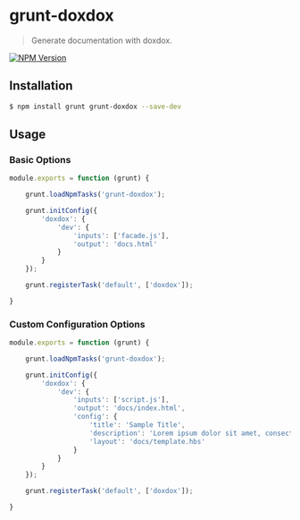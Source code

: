 # grunt-doxdox

> Generate documentation with doxdox.

[![NPM Version](http://img.shields.io/npm/v/grunt-doxdox.svg)](https://www.npmjs.org/package/grunt-doxdox)

## Installation

```bash
$ npm install grunt grunt-doxdox --save-dev
```

## Usage

### Basic Options

```javascript
module.exports = function (grunt) {

    grunt.loadNpmTasks('grunt-doxdox');

    grunt.initConfig({
        'doxdox': {
            'dev': {
                'inputs': ['facade.js'],
                'output': 'docs.html'
            }
        }
    });

    grunt.registerTask('default', ['doxdox']);

}
```

### Custom Configuration Options

```javascript
module.exports = function (grunt) {

    grunt.loadNpmTasks('grunt-doxdox');

    grunt.initConfig({
        'doxdox': {
            'dev': {
                'inputs': ['script.js'],
                'output': 'docs/index.html',
                'config': {
                    'title': 'Sample Title',
                    'description': 'Lorem ipsum dolor sit amet, consectetur adipisicing elit',
                    'layout': 'docs/template.hbs'
                }
            }
        }
    });

    grunt.registerTask('default', ['doxdox']);

}
```
